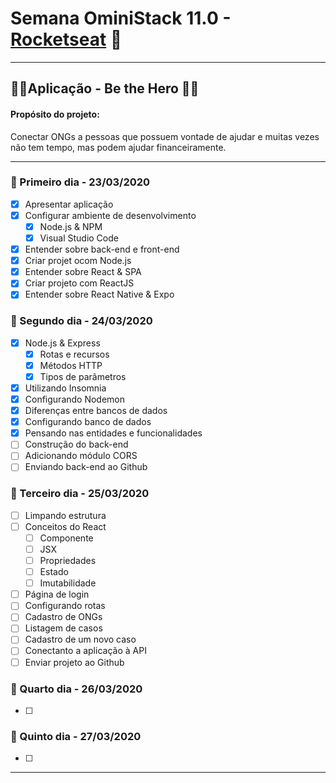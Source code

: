 # Semana OminiStack 11.0 - [Rocketseat](https://rocketseat.com.br/) 🚀

---

## 🦸‍♀️Aplicação - Be the Hero 🦸‍♂️

#### Propósito do projeto:

Conectar ONGs a pessoas que possuem vontade de ajudar e muitas vezes não tem tempo, mas podem ajudar financeiramente.

---

### 📌 Primeiro dia - 23/03/2020

- [x] Apresentar aplicação
- [x] Configurar ambiente de desenvolvimento
  - [x] Node.js & NPM
  - [x] Visual Studio Code
- [x] Entender sobre back-end e front-end
- [x] Criar projet ocom Node.js
- [x] Entender sobre React & SPA
- [x] Criar projeto com ReactJS
- [x] Entender sobre React Native & Expo

### 📌 Segundo dia - 24/03/2020

- [x] Node.js & Express
  - [x] Rotas e recursos
  - [x] Métodos HTTP
  - [x] Tipos de parâmetros
- [x] Utilizando Insomnia
- [x] Configurando Nodemon
- [x] Diferenças entre bancos de dados
- [x] Configurando banco de dados
- [x] Pensando nas entidades e funcionalidades
- [ ] Construção do back-end
- [ ] Adicionando módulo CORS
- [ ] Enviando back-end ao Github

### 📌 Terceiro dia - 25/03/2020

- [ ] Limpando estrutura
- [ ] Conceitos do React
  - [ ] Componente
  - [ ] JSX
  - [ ] Propriedades
  - [ ] Estado
  - [ ] Imutabilidade
- [ ] Página de login
- [ ] Configurando rotas
- [ ] Cadastro de ONGs
- [ ] Listagem de casos
- [ ] Cadastro de um novo caso
- [ ] Conectanto a aplicação à API
- [ ] Enviar projeto ao Github

### 📌 Quarto dia - 26/03/2020

- [ ]

### 📌 Quinto dia - 27/03/2020

- [ ]

---
